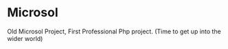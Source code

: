 # Microsol
Old Microsol Project, First Professional Php project. (Time to get up into the wider world)

